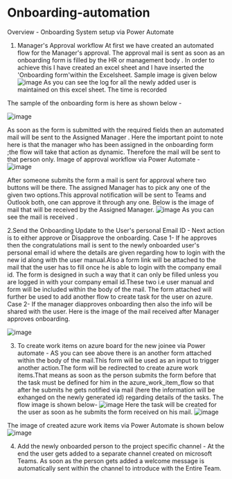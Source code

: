 # Onboarding-automation
Overview - Onboarding System setup via Power Automate

1. Manager's Approval workflow
At first we have created an automated flow for the Manager's approval.
The approval mail is sent as soon as an onboarding form is filled by the HR or management body .
In order to achieve this I have created an excel sheet and I have inserted the 'Onboarding form'within the Excelsheet. Sample image is given below
![image](https://user-images.githubusercontent.com/116060032/220829740-d19cbba9-9af0-4892-98a6-3d853bb3bdcc.png)
As you can see the log for all the newly added user is maintained on this excel sheet. The time is recorded 

The sample of the onboarding form is here as shown below -

![image](https://user-images.githubusercontent.com/116060032/220858032-e90b5208-9072-4ff7-9c16-26907b3e1c7e.png)


As soon as the form is submitted with the required fields then an automated mail will be sent to the Assigned Manager . Here the important point to note here is that the manager who has been assigned in the onboarding form ;the flow will take that action as dynamic. Therefore the mail will be sent to that person only.
Image of approval workflow via Power Automate - 
![image](https://user-images.githubusercontent.com/116060032/220855943-6999863c-27d0-47ee-b473-329d02674cb3.png)

After someone submits the form  a mail is sent for approval where two buttons will be there. The assigned Manager has to pick any one of the given two options.This approval notification will be sent to Teams and Outlook both, one can approve it through any one.
 Below is the image of mail that will be received by the Assigned Manager.
![image](https://user-images.githubusercontent.com/116060032/220831381-9de8919d-35d8-40bf-9bab-62816adc44c0.png)
As you can see the mail is received . 

2.Send the Onboarding Update to the User's personal Email ID - Next action is to either approve or Disapprove the onboarding. 
Case 1- If he approves then the congratulations mail is sent to the newly onboarded user's personal email id where the details are given regarding how to login with the new id along with the user manual.Also a form link will be attached to the mail that the user has to fill once he is able to login with the company email id. The form is designed in such a way that it can only be filled unless you are logged in with your company email id.These two i.e user manual and form will be included within the body of the mail. The form attached will further be used to add another flow to create task for the user on azure.
Case 2- If the manager diapproves onboarding then also the info will be shared with the user.
Here is the image of the mail received after Manager approves onboarding.

![image](https://user-images.githubusercontent.com/116060032/220836991-4211555f-cff6-40f7-acd8-384cdc4ed446.png)

3. To create work items on azure board for the new joinee via Power automate - AS you can see above there is an another form attached within the body of the mail.This form will be used as an input to trigger another action.The form will be  redirected to create azure work items.That means as soon as the person submits the form before that the task must be defined for him in the azure_work_item_flow so that after he submits he gets notified via mail (here the information will be exhanged on the newly generated id) regarding details of the tasks.
The flow image is shown below-
![image](https://user-images.githubusercontent.com/116060032/220838819-04ea29ff-23d0-4da2-ace5-0fa175f10ad6.png)
Here the task will be created for the user as soon as he submits the form received on his mail.
![image](https://user-images.githubusercontent.com/116060032/220858677-9b753526-496a-440a-9d07-fb6c6076738a.png)

The image of created azure work items via Power Automate is shown below
![image](https://user-images.githubusercontent.com/116060032/220856777-aee4380f-a40d-414f-a01f-c1758d7992df.png)


4. Add the newly onboarded person to the project specific channel - At the end the user gets added to a separate channel created on microsoft Teams.
As soon as the person gets added a welcome message is automatically sent within the channel to introduce with the Entire Team.





